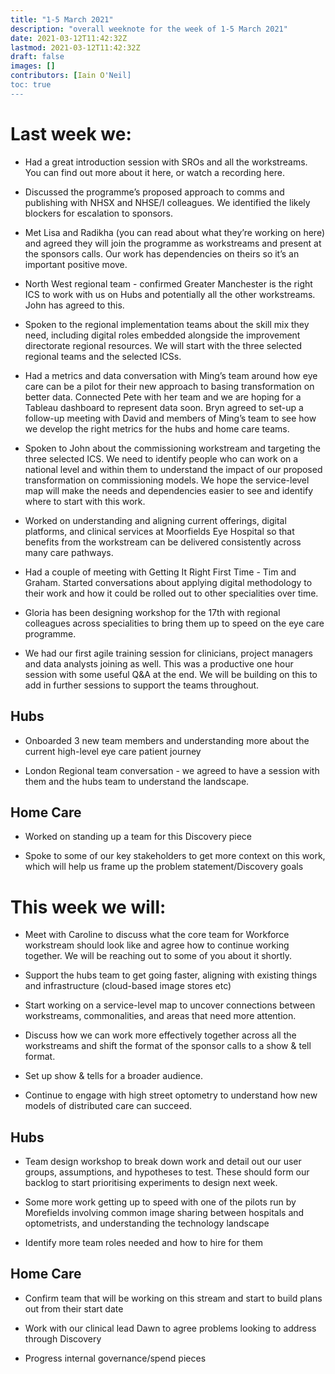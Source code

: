 ```yaml
---
title: "1-5 March 2021"
description: "overall weeknote for the week of 1-5 March 2021"
date: 2021-03-12T11:42:32Z
lastmod: 2021-03-12T11:42:32Z
draft: false
images: []
contributors: [Iain O'Neil]
toc: true
---
```

# Last week we:

* Had a great introduction session with SROs and all the workstreams. You can find out more about it here, or watch a recording here.

* Discussed the programme’s proposed approach to comms and publishing with NHSX and NHSE/I colleagues. We identified the likely blockers for escalation to sponsors.

* Met Lisa and Radikha (you can read about what they’re working on here) and agreed they will join the programme as workstreams and present at the sponsors calls. Our work has dependencies on theirs so it’s an important positive move.

* North West regional team - confirmed Greater Manchester is the right ICS to work with us on Hubs and potentially all the other workstreams. John has agreed to this.

* Spoken to the regional implementation teams about the skill mix they need, including digital roles embedded alongside the improvement directorate regional resources. We will start with the three selected regional teams and the selected ICSs.


* Had a metrics and data conversation with Ming’s team around how eye care can be a pilot for their new approach to basing transformation on better data.  Connected Pete with her team and we are hoping for a Tableau dashboard to represent data soon. Bryn agreed to set-up a follow-up meeting with David and members of Ming’s team to see how we develop the right metrics for the hubs and home care teams.


* Spoken to John about the commissioning workstream and targeting the three selected ICS. We need to identify people who can work on a national level and within them to understand the impact of our proposed transformation on commissioning models. We hope the service-level map will make the needs and dependencies easier to see and identify where to start with this work.


* Worked on understanding and aligning current offerings, digital platforms, and clinical services at Moorfields Eye Hospital so that benefits from the workstream can be delivered consistently across many care pathways.


* Had a couple of meeting with Getting It Right First Time - Tim and Graham. Started conversations about applying digital methodology to their work and how it could be rolled out to other specialities over time.


* Gloria has been designing workshop for the 17th with regional colleagues across specialities to bring them up to speed on the eye care programme.  


* We had our first agile training session for clinicians, project managers and data analysts joining as well.  This was a productive one hour session with some useful Q&A at the end. We will be building on this to add in further sessions to support the teams throughout.


## Hubs

* Onboarded 3 new team members and understanding more about the current high-level eye care patient journey

* London Regional team conversation - we agreed to have a session with them and the hubs team to understand the landscape.  


## Home Care

* Worked on standing up a team for this Discovery piece

* Spoke to some of our key stakeholders to get more context on this work, which will help us frame up the problem statement/Discovery goals

# This week we will:

* Meet with Caroline to discuss what the core team for Workforce workstream should look like and agree how to continue working together. We will be reaching out to some of you about it shortly.

* Support the hubs team to get going faster, aligning with existing things and infrastructure (cloud-based image stores etc)

* Start working on a service-level map to uncover connections between workstreams, commonalities, and areas that need more attention.

* Discuss how we can work more effectively together across all the workstreams and shift the format of the sponsor calls to a show & tell format.

* Set up show & tells for a broader audience.

* Continue to engage with high street optometry to understand how new models of distributed care can succeed.


## Hubs

* Team design workshop to break down work and detail out our user groups, assumptions, and hypotheses to test. These should form our backlog to start prioritising experiments to design next week.

* Some more work getting up to speed with one of the pilots run by Morefields involving common image sharing between hospitals and optometrists, and understanding the technology landscape

* Identify more team roles needed and how to hire for them

## Home Care

* Confirm team that will be working on this stream and start to build plans out from their start date

* Work with our clinical lead Dawn to agree problems looking to address through Discovery

* Progress internal governance/spend pieces
